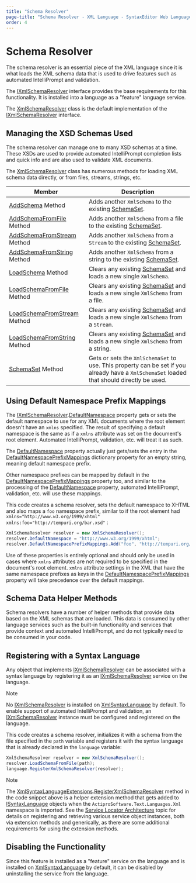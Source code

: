 ```yaml
---
title: "Schema Resolver"
page-title: "Schema Resolver - XML Language - SyntaxEditor Web Languages Add-on"
order: 4
---
```

# Schema Resolver

The schema resolver is an essential piece of the XML language since it is what loads the XML schema data that is used to drive features such as automated IntelliPrompt and validation.

The [IXmlSchemaResolver](xref:ActiproSoftware.Text.Languages.Xml.IXmlSchemaResolver) interface provides the base requirements for this functionality.  It is installed into a language as a "feature" language service.

The [XmlSchemaResolver](xref:ActiproSoftware.Text.Languages.Xml.Implementation.XmlSchemaResolver) class is the default implementation of the [IXmlSchemaResolver](xref:ActiproSoftware.Text.Languages.Xml.IXmlSchemaResolver) interface.

## Managing the XSD Schemas Used

The schema resolver can manage one to many XSD schemas at a time.  These XSDs are used to provide automated IntelliPrompt completion lists and quick info and are also used to validate XML documents.

The [XmlSchemaResolver](xref:ActiproSoftware.Text.Languages.Xml.Implementation.XmlSchemaResolver) class has numerous methods for loading XML schema data directly, or from files, streams, strings, etc.

| Member | Description |
|-----|-----|
| [AddSchema](xref:ActiproSoftware.Text.Languages.Xml.Implementation.XmlSchemaResolver.AddSchema*) Method | Adds another `XmlSchema` to the existing [SchemaSet](xref:ActiproSoftware.Text.Languages.Xml.Implementation.XmlSchemaResolver.SchemaSet). |
| [AddSchemaFromFile](xref:ActiproSoftware.Text.Languages.Xml.Implementation.XmlSchemaResolver.AddSchemaFromFile*) Method | Adds another `XmlSchema` from a file to the existing [SchemaSet](xref:ActiproSoftware.Text.Languages.Xml.Implementation.XmlSchemaResolver.SchemaSet). |
| [AddSchemaFromStream](xref:ActiproSoftware.Text.Languages.Xml.Implementation.XmlSchemaResolver.AddSchemaFromStream*) Method | Adds another `XmlSchema` from a `Stream` to the existing [SchemaSet](xref:ActiproSoftware.Text.Languages.Xml.Implementation.XmlSchemaResolver.SchemaSet). |
| [AddSchemaFromString](xref:ActiproSoftware.Text.Languages.Xml.Implementation.XmlSchemaResolver.AddSchemaFromString*) Method | Adds another `XmlSchema` from a string to the existing [SchemaSet](xref:ActiproSoftware.Text.Languages.Xml.Implementation.XmlSchemaResolver.SchemaSet). |
| [LoadSchema](xref:ActiproSoftware.Text.Languages.Xml.Implementation.XmlSchemaResolver.LoadSchema*) Method | Clears any existing [SchemaSet](xref:ActiproSoftware.Text.Languages.Xml.Implementation.XmlSchemaResolver.SchemaSet) and loads a new single `XmlSchema`. |
| [LoadSchemaFromFile](xref:ActiproSoftware.Text.Languages.Xml.Implementation.XmlSchemaResolver.LoadSchemaFromFile*) Method | Clears any existing [SchemaSet](xref:ActiproSoftware.Text.Languages.Xml.Implementation.XmlSchemaResolver.SchemaSet) and loads a new single `XmlSchema` from a file. |
| [LoadSchemaFromStream](xref:ActiproSoftware.Text.Languages.Xml.Implementation.XmlSchemaResolver.LoadSchemaFromStream*) Method | Clears any existing [SchemaSet](xref:ActiproSoftware.Text.Languages.Xml.Implementation.XmlSchemaResolver.SchemaSet) and loads a new single `XmlSchema` from a `Stream`. |
| [LoadSchemaFromString](xref:ActiproSoftware.Text.Languages.Xml.Implementation.XmlSchemaResolver.LoadSchemaFromString*) Method | Clears any existing [SchemaSet](xref:ActiproSoftware.Text.Languages.Xml.Implementation.XmlSchemaResolver.SchemaSet) and loads a new single `XmlSchema` from a string. |
| [SchemaSet](xref:ActiproSoftware.Text.Languages.Xml.Implementation.XmlSchemaResolver.SchemaSet) Method | Gets or sets the `XmlSchemaSet` to use.  This property can be set if you already have a `XmlSchemaSet` loaded that should directly be used. |

## Using Default Namespace Prefix Mappings

The [IXmlSchemaResolver](xref:ActiproSoftware.Text.Languages.Xml.IXmlSchemaResolver).[DefaultNamespace](xref:ActiproSoftware.Text.Languages.Xml.IXmlSchemaResolver.DefaultNamespace) property gets or sets the default namespace to use for any XML documents where the root element doesn't have an `xmlns` specified.  The result of specifying a default namespace is the same as if a `xmlns` attribute was set on the document's root element.  Automated IntelliPrompt, validation, etc. will treat it as such.

The [DefaultNamespace](xref:ActiproSoftware.Text.Languages.Xml.IXmlSchemaResolver.DefaultNamespace) property actually just gets/sets the entry in the [DefaultNamespacePrefixMappings](xref:ActiproSoftware.Text.Languages.Xml.IXmlSchemaResolver.DefaultNamespacePrefixMappings) dictionary property for an empty string, meaning default namespace prefix.

Other namespace prefixes can be mapped by default in the [DefaultNamespacePrefixMappings](xref:ActiproSoftware.Text.Languages.Xml.IXmlSchemaResolver.DefaultNamespacePrefixMappings) property too, and similar to the processing of the [DefaultNamespace](xref:ActiproSoftware.Text.Languages.Xml.IXmlSchemaResolver.DefaultNamespace) property, automated IntelliPrompt, validation, etc. will use these mappings.

This code creates a schema resolver, sets the default namespace to XHTML and also maps a `foo` namespace prefix, similar to if the root element had `xmlns="http://www.w3.org/1999/xhtml" xmlns:foo="http://tempuri.org/bar.xsd"` :

```csharp
XmlSchemaResolver resolver = new XmlSchemaResolver();
resolver.DefaultNamespace = "http://www.w3.org/1999/xhtml";
resolver.DefaultNamespacePrefixMappings.Add("foo", "http://tempuri.org/bar.xsd");
```

Use of these properties is entirely optional and should only be used in cases where `xmlns` attributes are not required to be specified in the document's root element. `xmlns` attribute settings in the XML that have the same namespace prefixes as keys in the [DefaultNamespacePrefixMappings](xref:ActiproSoftware.Text.Languages.Xml.IXmlSchemaResolver.DefaultNamespacePrefixMappings) property will take precedence over the default mappings.

## Schema Data Helper Methods

Schema resolvers have a number of helper methods that provide data based on the XML schemas that are loaded.  This data is consumed by other language services such as the built-in functionality and services that provide context and automated IntelliPrompt, and do not typically need to be consumed in your code.

## Registering with a Syntax Language

Any object that implements [IXmlSchemaResolver](xref:ActiproSoftware.Text.Languages.Xml.IXmlSchemaResolver) can be associated with a syntax language by registering it as an [IXmlSchemaResolver](xref:ActiproSoftware.Text.Languages.Xml.IXmlSchemaResolver) service on the language.

> [!NOTE]
> No [IXmlSchemaResolver](xref:ActiproSoftware.Text.Languages.Xml.IXmlSchemaResolver) is installed on [XmlSyntaxLanguage](xref:ActiproSoftware.Text.Languages.Xml.Implementation.XmlSyntaxLanguage) by default.  To enable support of automated IntelliPrompt and validation, an [IXmlSchemaResolver](xref:ActiproSoftware.Text.Languages.Xml.IXmlSchemaResolver) instance must be configured and registered on the language.

This code creates a schema resolver, initializes it with a schema from the file specified in the `path` variable and registers it with the syntax language that is already declared in the `language` variable:

```csharp
XmlSchemaResolver resolver = new XmlSchemaResolver();
resolver.LoadSchemaFromFile(path);
language.RegisterXmlSchemaResolver(resolver);
```

> [!NOTE]
> The [XmlSyntaxLanguageExtensions](xref:ActiproSoftware.Text.Languages.Xml.XmlSyntaxLanguageExtensions).[RegisterXmlSchemaResolver](xref:ActiproSoftware.Text.Languages.Xml.XmlSyntaxLanguageExtensions.RegisterXmlSchemaResolver*) method in the code snippet above is a helper extension method that gets added to [ISyntaxLanguage](xref:ActiproSoftware.Text.ISyntaxLanguage) objects when the `ActiproSoftware.Text.Languages.Xml` namespace is imported.  See the [Service Locator Architecture](../../language-creation/service-locator-architecture.md) topic for details on registering and retrieving various service object instances, both via extension methods and generically, as there are some additional requirements for using the extension methods.

## Disabling the Functionality

Since this feature is installed as a "feature" service on the language and is installed on [XmlSyntaxLanguage](xref:ActiproSoftware.Text.Languages.Xml.Implementation.XmlSyntaxLanguage) by default, it can be disabled by uninstalling the service from the language.
